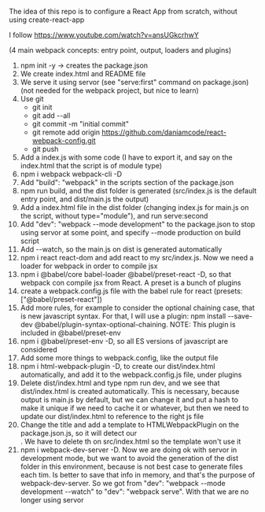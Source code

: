 The idea of this repo is to configure a React App from scratch, without using create-react-app

I follow https://www.youtube.com/watch?v=ansUGkcrhwY

(4 main webpack concepts: entry point, output, loaders and plugins)

1. npm init -y -> creates the package.json
2. We create index.html and README file
3. We serve it using servor (see "serve:first" command on package.json) (not needed for the webpack project, but nice to learn)
4. Use git
    - git init
    - git add --all
    - git commit -m "initial commit"
    - git remote add origin https://github.com/daniamcode/react-webpack-config.git
    - git push
5. Add a index.js with some code (I have to export it, and say on the index.html that the script is of module type)   
6. npm i webpack webpack-cli -D
7. Add "build": "webpack" in the scripts section of the package.json
8. npm run build, and the dist folder is generated (src/index.js is the default entry point, and dist/main.js the output)
9. Add a index.html file in the dist folder (changing index.js for main.js on the script, without type="module"), and run serve:second 
10. Add "dev": "webpack --mode development" to the package.json to stop using servor at some point, and specify --mode production on build script
11. Add --watch, so the main.js on dist is generated automatically
12. npm i react react-dom and add react to my src/index.js. Now we need a loader for webpack in order to compile jsx
13. npm i @babel/core babel-loader @babel/preset-react -D, so that webpack con compile jsx from React. A preset is a bunch of plugins
14. create a webpack.config.js file with the babel rule for react (presets: ["@babel/preset-react"])
15. Add more rules, for example to consider the optional chaining case, that is new javascript syntax. For that, I will use a plugin: npm install --save-dev @babel/plugin-syntax-optional-chaining. NOTE: This plugin is included in @babel/preset-env
16. npm i @babel/preset-env -D, so all ES versions of javascript are considered
17. Add some more things to webpack.config, like the output file
18. npm i html-webpack-plugin -D, to create our dist/index.html automatically, and add it to the webpack.config.js file, under plugins
19. Delete dist/index.html and type npm run dev, and we see that dist/index.html is created automatically. This is necessary, because output is main.js by default, but we can change it and put a hash to make it unique if we need to cache it or whatever, but then we need to update our dist/index.html to reference to the right js file
20. Change the title and add a template to HTMLWebpackPlugin on the package.json.js, so it will detect our <div id="app">. We have to delete th <script type="module" src="./index.js"></script> on src/index.html so the template won't use it
21. npm i webpack-dev-server -D. Now we are doing ok with servor in development mode, but we want to avoid the generation of the dist folder in this environment, because is not best case to generate files each tim. Is better to save that info in memory, and that's the purpose of webpack-dev-server. So we got from "dev": "webpack --mode development --watch" to "dev": "webpack serve". With that we are no longer using servor